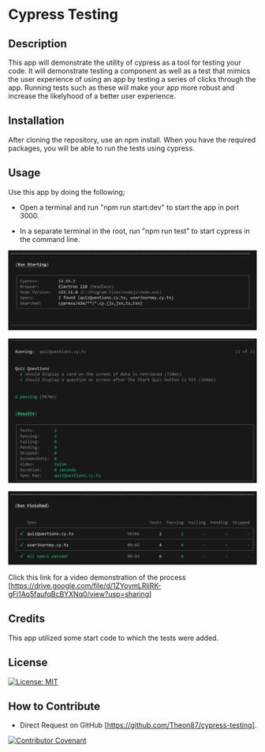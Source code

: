 # Cypress Testing

## Description

This app will demonstrate the utility of cypress as a tool for testing your code. It will demonstrate testing a component as well as a test that mimics the user experience of using an app by testing a series of clicks through the app. Running tests such as these will make your app more robust and increase the likelyhood of a better user experience. 

## Installation

After cloning the repository, use an npm install. When you have the required packages, you will be able to run the tests using cypress.

## Usage

Use this app by doing the following;

- Open a terminal and run "npm run start:dev" to start the app in port 3000.

- In a separate terminal in the root, run "npm run test" to start cypress in the command line.

![cypress headless test start](/assets/cypress%20headless%20test%20-%20start.png)

![cypress headless test 1st test](/assets/cypress%20headless%20test%20-%201st%20test.png)

![cypress headless test summary](/assets/cypress%20headless%20test%20-%20summary.png)

Click this link for a video demonstration of the process [https://drive.google.com/file/d/1ZYoymLRliRK-gFi1Ao5faufqBcBYXNq0/view?usp=sharing]

## Credits

This app utilized some start code to which the tests were added.

## License

[![License: MIT](https://img.shields.io/badge/License-MIT-yellow.svg)](https://opensource.org/licenses/MIT)

## How to Contribute

- Direct Request on GitHub [https://github.com/Theon87/cypress-testing].

[![Contributor Covenant](https://img.shields.io/badge/Contributor%20Covenant-2.1-4baaaa.svg)](code_of_conduct.md)